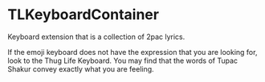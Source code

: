 # TLKeyboardContainer
Keyboard extension that is a collection of 2pac lyrics.

If the emoji keyboard does not have the expression that you are looking for, look to the Thug Life Keyboard. You may find that the words of Tupac Shakur convey exactly what you are feeling.
